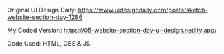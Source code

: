 Original UI Design Daily: https://www.uidesigndaily.com/posts/sketch-website-section-day-1286

My Coded Version: https://05-website-section-day-ui-design.netlify.app/

Code Used: HTML, CSS & JS
